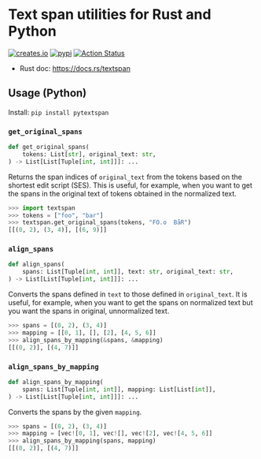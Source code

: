 # Text span utilities for Rust and Python

[![creates.io](https://img.shields.io/crates/v/textspan.svg)](https://crates.io/crates/textspan)
[![pypi](https://img.shields.io/pypi/v/pytextspan.svg)](https://pypi.org/project/pytextspan/)
[![Action Status](https://github.com/tamuhey/textspan/workflows/Test%20and%20Deploy/badge.svg)](https://github.com/tamuhey/textspan/actions)

- Rust doc: https://docs.rs/textspan


## Usage (Python)

Install: `pip install pytextspan`

### `get_original_spans`

```python
def get_original_spans(
    tokens: List[str], original_text: str,
) -> List[List[Tuple[int, int]]]: ...
```

Returns the span indices of `original_text` from the tokens based on the shortest edit script (SES).
This is useful, for example, when you want to get the spans in the original text of tokens obtained in the normalized text.

```python
>>> import textspan
>>> tokens = ["foo", "bar"]
>>> textspan.get_original_spans(tokens, "FO.o  BåR")
[[(0, 2), (3, 4)], [(6, 9)]]
```

### `align_spans`

```python
def align_spans(
    spans: List[Tuple[int, int]], text: str, original_text: str,
) -> List[List[Tuple[int, int]]]: ...
```

Converts the spans defined in `text` to those defined in `original_text`.
It is useful, for example, when you want to get the spans on normalized text but you
want the spans in original, unnormalized text.

```python
>>> spans = [(0, 2), (3, 4)]
>>> mapping = [[0, 1], [], [2], [4, 5, 6]]
>>> align_spans_by_mapping(&spans, &mapping)
[[(0, 2)], [(4, 7)]]
```

### `align_spans_by_mapping`

```Python
def align_spans_by_mapping(
    spans: List[Tuple[int, int]], mapping: List[List[int]],
) -> List[List[Tuple[int, int]]]: ...
```

Converts the spans by the given `mapping`.

```python
>>> spans = [(0, 2), (3, 4)]
>>> mapping = [vec![0, 1], vec![], vec![2], vec![4, 5, 6]]
>>> align_spans_by_mapping(spans, mapping)
[[(0, 2)], [(4, 7)]]
```
